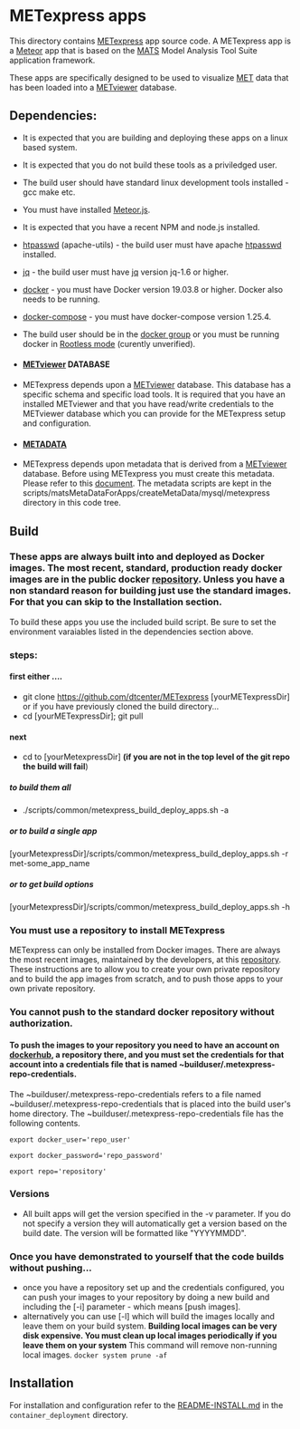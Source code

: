 # METexpress apps
This directory contains [METexpress](https://metexpress.nws.noaa.gov/) app source code. A METexpress app is a [Meteor](https://www.meteor.com/) app that is based on the [MATS](https://www.esrl.noaa.gov/gsd/mats/) Model Analysis Tool Suite application framework.

These apps are specifically designed to be used to visualize [MET](https://dtcenter.org/community-code/model-evaluation-tools-met) data that has been loaded into a [METviewer](https://dtcenter.org/metplus-practical-session-guide-feb-2019/session-5-trkintfeature-relative/metviewer) database. 

## Dependencies:
- It is expected that you are building and deploying these apps on a linux based system.
- It is expected that you do not build these tools as a priviledged user.
- The build user should have standard linux development tools installed - gcc make etc.
- You must have installed [Meteor.js](https://www.meteor.com/install).
- It is expected that you have a recent NPM and node.js installed.
- [htpasswd](https://httpd.apache.org/docs/2.4/programs/htpasswd.html) (apache-utils) - the build user must have apache [htpasswd](https://httpd.apache.org/docs/2.4/programs/htpasswd.html) installed.
- [jq](https://stedolan.github.io/jq/) - the build user must have [jq](https://stedolan.github.io/jq/) version jq-1.6 or higher.
- [docker](https://www.docker.com/) - you must have Docker version 19.03.8 or higher. Docker also needs to be running.
- [docker-compose](https://docs.docker.com/compose/) - you must have docker-compose version 1.25.4.
- The build user should be in the [docker group](https://docs.docker.com/engine/install/linux-postinstall/) or you must be running docker in [Rootless mode](https://docs.docker.com/engine/security/rootless/) (curently unverified).
- #### [METviewer](https://github.com/dtcenter/METviewer) DATABASE 
- METexpress depends upon a [METviewer](https://github.com/dtcenter/METviewer) database. 
This database has a specific schema and specific load tools. 
It is required that you have an installed METviewer and that you 
have read/write credentials to the METviewer database which you can provide 
for the METexpress setup and configuration. 

- #### [METADATA](https://github.com/dtcenter/METexpress/blob/master/scripts/matsMetaDataForApps/README_METADATA.md) 
- METexpress depends upon metadata that is derived from a 
 [METviewer](https://github.com/dtcenter/METviewer) database. 
 Before using METexpress you must create this metadata. 
 Please refer to this [document](https://github.com/dtcenter/METexpress/blob/master/scripts/matsMetaDataForApps/README_METADATA.md).
 The metadata scripts are kept in the scripts/matsMetaDataForApps/createMetaData/mysql/metexpress directory in this code tree.

## Build
### These apps are always built into and deployed as Docker images. The most recent, standard, production ready docker images are in the public docker  [repository](https://hub.docker.com/repository/docker/dtcenter/metexpress-production). Unless you have a non standard reason for building just use the standard images. For that you can skip to the Installation section.
To build these apps you use the included build script.
Be sure to set the environment varaiables listed in the dependencies section above.
### steps:
#### first either ....
- git clone https://github.com/dtcenter/METexpress [yourMETexpressDir] 
or if you have previously cloned the build directory...
- cd [yourMETexpressDir]; git pull
#### next
- cd to [yourMetexpressDir] **(if you are not in the top level of the git repo the build will fail**)
##### to build them all
- ./scripts/common/metexpress_build_deploy_apps.sh -a 
##### or to build a single app
[yourMetexpressDir]/scripts/common/metexpress_build_deploy_apps.sh -r met-some_app_name 
##### or to get build options
[yourMetexpressDir]/scripts/common/metexpress_build_deploy_apps.sh -h

### You must use a repository to install METexpress
METexpress can only be installed from Docker images. There are always the most recent images, maintained by the developers, at this [repository](https://github.com/dtcenter/METexpress).
These instructions are to allow you to create your own private repository and to build the app images from scratch, and to push those apps to your own private repository.
### You cannot push to the standard docker repository without authorization.
#### To push the images to your repository you need to have an account on [dockerhub](https://hub.docker.com/), a repository there, and you must set the credentials for that account into a credentials file that is named ~builduser/.metexpress-repo-credentials.
The ~builduser/.metexpress-repo-credentials refers to a file named ~builduser/.metexpress-repo-credentials that is placed into the build user's home directory.
The ~builduser/.metexpress-repo-credentials file has the following contents.

`export docker_user='repo_user'`
 
`export docker_password='repo_password'`

`export repo='repository'`
### Versions
- All built apps will get the version specified in the -v parameter. 
If you do not specify a version they will automatically get a version based on the build date. The version will be formatted like "YYYYMMDD".
### Once you have demonstrated to yourself that the code builds without pushing...
- once you have a repository set up and the credentials configured, you can push your images to your repository by doing a new build and including the [-i] parameter - which means [push images].
- alternatively you can use [-l] which will build the images locally and leave them on your build system.
**Building local images can be very disk expensive. You must clean up local images periodically if you leave them on your system**
This command will remove non-running local images. `docker system prune -af`

## Installation
For installation and configuration refer to the [README-INSTALL.md](https://github.com/dtcenter/METexpress/blob/master/container_deployment/README-INSTALL.md) in the `container_deployment` directory.


 

